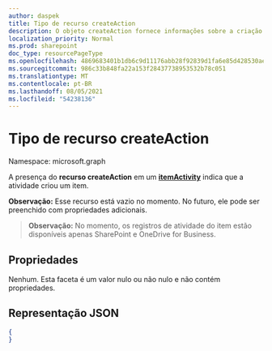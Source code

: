 ```yaml
---
author: daspek
title: Tipo de recurso createAction
description: O objeto createAction fornece informações sobre a criação de um item.
localization_priority: Normal
ms.prod: sharepoint
doc_type: resourcePageType
ms.openlocfilehash: 4869683401b1db6c9d11176abb28f92839d1fa6e85d428530ae3586c27c867ad
ms.sourcegitcommit: 986c33b848fa22a153f28437738953532b78c051
ms.translationtype: MT
ms.contentlocale: pt-BR
ms.lasthandoff: 08/05/2021
ms.locfileid: "54238136"
---
```

# <a name="createaction-resource-type"></a>Tipo de recurso createAction

Namespace: microsoft.graph

A presença do **recurso createAction** em um [**itemActivity**][activity] indica que a atividade criou um item.

**Observação:** Esse recurso está vazio no momento. No futuro, ele pode ser preenchido com propriedades adicionais.

>**Observação:** No momento, os registros de atividade do item estão disponíveis apenas SharePoint e OneDrive for Business.

[activity]: itemactivity.md

## <a name="properties"></a>Propriedades

Nenhum. Esta faceta é um valor nulo ou não nulo e não contém propriedades.

## <a name="json-representation"></a>Representação JSON

<!-- {
  "blockType": "resource",
  "optionalProperties": [ ],
  "@type&quot;: &quot;microsoft.graph.createAction"
}-->

```json
{
}
```
<!--
{
  "type": "#page.annotation",
  "description": "The createAction object provides information about the creation of an item.",
  "keywords": "activities,activity,action,create,creation",
  "section": "documentation",
  "tocPath": "Resources/createAction",
  "suppressions": []
}
-->

